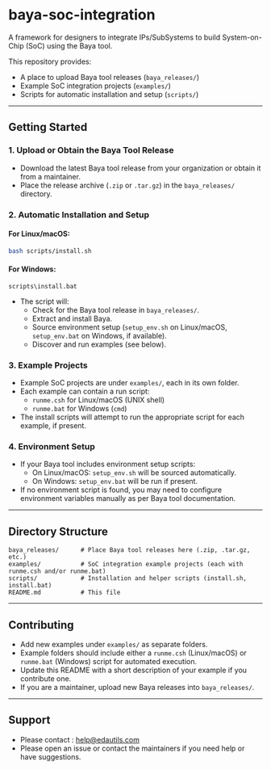 # baya-soc-integration

A framework for designers to integrate IPs/SubSystems to build System-on-Chip (SoC) using the Baya tool.

This repository provides:
- A place to upload Baya tool releases (`baya_releases/`)
- Example SoC integration projects (`examples/`)
- Scripts for automatic installation and setup (`scripts/`)

---

## Getting Started

### 1. Upload or Obtain the Baya Tool Release

- Download the latest Baya tool release from your organization or obtain it from a maintainer.
- Place the release archive (`.zip` or `.tar.gz`) in the `baya_releases/` directory.

### 2. Automatic Installation and Setup

#### For Linux/macOS:
```sh
bash scripts/install.sh
```

#### For Windows:
```
scripts\install.bat
```

- The script will:
  - Check for the Baya tool release in `baya_releases/`.
  - Extract and install Baya.
  - Source environment setup (`setup_env.sh` on Linux/macOS, `setup_env.bat` on Windows, if available).
  - Discover and run examples (see below).

### 3. Example Projects

- Example SoC projects are under `examples/`, each in its own folder.
- Each example can contain a run script:
  - `runme.csh` for Linux/macOS (UNIX shell)
  - `runme.bat` for Windows (`cmd`)
- The install scripts will attempt to run the appropriate script for each example, if present.

### 4. Environment Setup

- If your Baya tool includes environment setup scripts:
  - On Linux/macOS: `setup_env.sh` will be sourced automatically.
  - On Windows: `setup_env.bat` will be run if present.
- If no environment script is found, you may need to configure environment variables manually as per Baya tool documentation.

---

## Directory Structure

```
baya_releases/      # Place Baya tool releases here (.zip, .tar.gz, etc.)
examples/           # SoC integration example projects (each with runme.csh and/or runme.bat)
scripts/            # Installation and helper scripts (install.sh, install.bat)
README.md           # This file
```

---

## Contributing

- Add new examples under `examples/` as separate folders.
- Example folders should include either a `runme.csh` (Linux/macOS) or `runme.bat` (Windows) script for automated execution.
- Update this README with a short description of your example if you contribute one.
- If you are a maintainer, upload new Baya releases into `baya_releases/`.

---

## Support
- Please contact : help@edautils.com
- Please open an issue or contact the maintainers if you need help or have suggestions.
